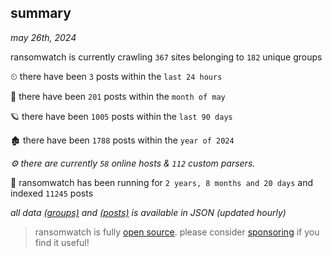 
## summary
_may 26th, 2024_

ransomwatch is currently crawling `367` sites belonging to `182` unique groups

⏲ there have been `3` posts within the `last 24 hours`

🦈 there have been `201` posts within the `month of may`

🪐 there have been `1005` posts within the `last 90 days`

🏚 there have been `1788` posts within the `year of 2024`

_⚙️ there are currently `58` online hosts & `112` custom parsers._

🦕 ransomwatch has been running for `2 years, 8 months and 20 days` and indexed `11245` posts

_all data  [(groups)](http://ransomwhat.telemetry.ltd/groups) and [(posts)](http://ransomwhat.telemetry.ltd/posts) is available in JSON (updated hourly)_

> ransomwatch is fully [open source](https://github.com/joshhighet/ransomwatch#ransomwatch--). please consider [sponsoring](https://github.com/sponsors/joshhighet) if you find it useful!
